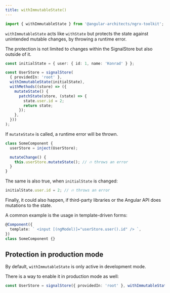 ```yaml
---
title: withImmutableState()
---
```


```typescript
import { withImmutableState } from '@angular-architects/ngrx-toolkit';
```

`withImmutableState` acts like `withState` but protects
the state against unintended mutable changes, by throwing
a runtime error.

The protection is not limited to changes within the
SignalStore but also outside of it.

```typescript
const initialState = { user: { id: 1, name: 'Konrad' } };

const UserStore = signalStore(
  { providedIn: 'root' },
  withImmutableState(initialState),
  withMethods((store) => ({
    mutateState() {
      patchState(store, (state) => {
        state.user.id = 2;
        return state;
      });
    },
  }))
);
```

If `mutateState` is called, a runtime error will be thrown.

```typescript
class SomeComponent {
  userStore = inject(UserStore);

  mutateChange() {
    this.userStore.mutateState(); // 🔥 throws an error
  }
}
```

The same is also true, when `initialState` is changed:

```typescript
initialState.user.id = 2; // 🔥 throws an error
```

Finally, it could also happen, if third-party libraries or the Angular API does mutations to the state.

A common example is the usage in template-driven forms:

```typescript
@Component({
  template: ` <input [(ngModel)]="userStore.user().id" /> `,
})
class SomeComponent {}
```

## Protection in production mode

By default, `withImmutableState` is only active in development mode.

There is a way to enable it in production mode as well:

```typescript
const UserStore = signalStore({ providedIn: 'root' }, withImmutableState(initialState, { enableInProduction: true }));
```
